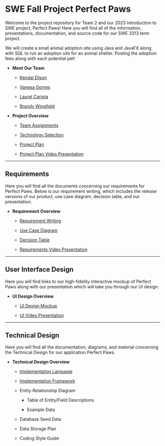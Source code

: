 # SWE Fall Project Perfect Paws
Welcome to the project repository for Team 2 and our 2023 Introduction to SWE project, Perfect Paws! Here you will find all of the information, presentations, documentation, and source code for our SWE 3313 term project.

We will create a small animal adoption site using Java and JavaFX along with SQL to run an adoption site for an animal shelter. Posting the adoption fees along with each potential pet!

+ **Meet Our Team**
  + [Kendal Elison](Project-Plan/Kendal-Elison-Resume.md)
    
  + [Vanesa Gomes](Project-Plan/Vanesa-Gomes-Resume.md)
    
  + [Laurel Cariota](Project-Plan/Laurel-Cariota-Resume.md)
    
  + [Brandy Wingfield](Project-Plan/Brandy-Wingfield-Resume.md)
    
+ **Project Overview**
  + [Team Assignments](Project-Plan/Team-Assignments.md)

  + [Technology Selection](Project-Plan/Technology-Description.md)

  + [Project Plan](Project-Plan/Project-Plan.md)

  + [Project Plan Video Presentation](Presentations/Project-Plan-Video-Presentation.md)
---
## Requirements
Here you will find all the documents concerning our requirements for Perfect Paws. Below is our requirement writing, which includes the release versions of our product, use case diagram, decision table, and our presentation.

+ **Requirement Overview**
  + [Requirement Writing](Requirements/Requirement-Writing.md)
    
  + [Use Case Diagram](Requirements/Use-Case-Diagram.md)
    
  + [Decision Table](Requirements/Decision-Table.md)
    
  + [Requirements Video Presentation](Presentations/Requirements-Video-Presentation.md)
---
## User Interface Design
Here you will find links to our high-fidelity interactive mockup of Perfect Paws along with our presentation which will take you through our UI design.

+ **UI Design Overview**
  + [UI Design Mockup](User-Interface-Design/User-Interface-Design-Mockup.md)
    
  + [UI Video Presentation](Presentations/User-Interface-Video-Presentation.md)
---
## Technical Design
Here you will find all the documentation, diagrams, and material concerning the Technical Design for our application Perfect Paws.

+ **Technical Design Overview**
    + [Implementation Language](Technical-Design/Implementation-Language.md)
      
    + [Implementation Framework](Technical-Design/Implementation-Framework.md)
 
    + Entity Relationship Diagram
      
        + Table of Entity/Field Descriptions
        
        + Example Data
          
    + Database Seed Data
 
    + Data Storage Plan
 
    + Coding Style Guide

